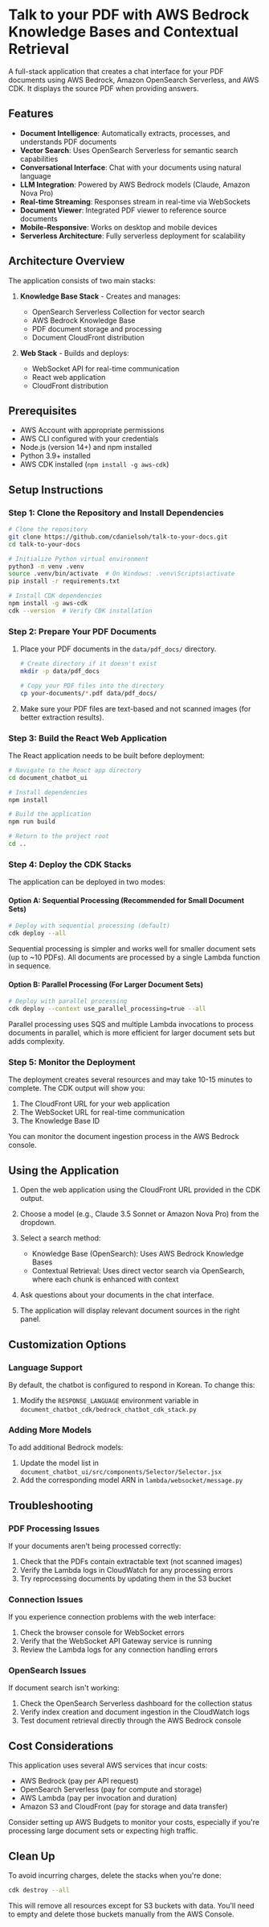 # Talk to your PDF with AWS Bedrock Knowledge Bases and Contextual Retrieval

A full-stack application that creates a chat interface for your PDF documents using AWS Bedrock, Amazon OpenSearch Serverless, and AWS CDK.
It displays the source PDF when providing answers.

## Features

- **Document Intelligence**: Automatically extracts, processes, and understands PDF documents
- **Vector Search**: Uses OpenSearch Serverless for semantic search capabilities
- **Conversational Interface**: Chat with your documents using natural language
- **LLM Integration**: Powered by AWS Bedrock models (Claude, Amazon Nova Pro)
- **Real-time Streaming**: Responses stream in real-time via WebSockets
- **Document Viewer**: Integrated PDF viewer to reference source documents
- **Mobile-Responsive**: Works on desktop and mobile devices
- **Serverless Architecture**: Fully serverless deployment for scalability

## Architecture Overview

The application consists of two main stacks:

1. **Knowledge Base Stack** - Creates and manages:
   - OpenSearch Serverless Collection for vector search
   - AWS Bedrock Knowledge Base
   - PDF document storage and processing
   - Document CloudFront distribution

2. **Web Stack** - Builds and deploys:
   - WebSocket API for real-time communication
   - React web application
   - CloudFront distribution

## Prerequisites

- AWS Account with appropriate permissions
- AWS CLI configured with your credentials
- Node.js (version 14+) and npm installed
- Python 3.9+ installed
- AWS CDK installed (`npm install -g aws-cdk`)

## Setup Instructions

### Step 1: Clone the Repository and Install Dependencies

```bash
# Clone the repository
git clone https://github.com/cdanielsoh/talk-to-your-docs.git
cd talk-to-your-docs

# Initialize Python virtual environment
python3 -m venv .venv
source .venv/bin/activate  # On Windows: .venv\Scripts\activate
pip install -r requirements.txt

# Install CDK dependencies
npm install -g aws-cdk
cdk --version  # Verify CDK installation
```

### Step 2: Prepare Your PDF Documents

1. Place your PDF documents in the `data/pdf_docs/` directory.
   ```bash
   # Create directory if it doesn't exist
   mkdir -p data/pdf_docs
   
   # Copy your PDF files into the directory
   cp your-documents/*.pdf data/pdf_docs/
   ```

2. Make sure your PDF files are text-based and not scanned images (for better extraction results).

### Step 3: Build the React Web Application

The React application needs to be built before deployment:

```bash
# Navigate to the React app directory
cd document_chatbot_ui

# Install dependencies
npm install

# Build the application
npm run build

# Return to the project root
cd ..
```

### Step 4: Deploy the CDK Stacks

The application can be deployed in two modes:

#### Option A: Sequential Processing (Recommended for Small Document Sets)

```bash
# Deploy with sequential processing (default)
cdk deploy --all
```

Sequential processing is simpler and works well for smaller document sets (up to ~10 PDFs). All documents are processed by a single Lambda function in sequence.

#### Option B: Parallel Processing (For Larger Document Sets)

```bash
# Deploy with parallel processing
cdk deploy --context use_parallel_processing=true --all
```

Parallel processing uses SQS and multiple Lambda invocations to process documents in parallel, which is more efficient for larger document sets but adds complexity.

### Step 5: Monitor the Deployment

The deployment creates several resources and may take 10-15 minutes to complete. The CDK output will show you:

1. The CloudFront URL for your web application
2. The WebSocket URL for real-time communication
3. The Knowledge Base ID

You can monitor the document ingestion process in the AWS Bedrock console.

## Using the Application

1. Open the web application using the CloudFront URL provided in the CDK output.
2. Choose a model (e.g., Claude 3.5 Sonnet or Amazon Nova Pro) from the dropdown.
3. Select a search method:
   - Knowledge Base (OpenSearch): Uses AWS Bedrock Knowledge Bases
   - Contextual Retrieval: Uses direct vector search via OpenSearch, where each chunk is enhanced with context

4. Ask questions about your documents in the chat interface.
5. The application will display relevant document sources in the right panel.

## Customization Options

### Language Support

By default, the chatbot is configured to respond in Korean. To change this:

1. Modify the `RESPONSE_LANGUAGE` environment variable in `document_chatbot_cdk/bedrock_chatbot_cdk_stack.py`

### Adding More Models

To add additional Bedrock models:

1. Update the model list in `document_chatbot_ui/src/components/Selector/Selector.jsx`
2. Add the corresponding model ARN in `lambda/websocket/message.py`

## Troubleshooting

### PDF Processing Issues

If your documents aren't being processed correctly:

1. Check that the PDFs contain extractable text (not scanned images)
2. Verify the Lambda logs in CloudWatch for any processing errors
3. Try reprocessing documents by updating them in the S3 bucket

### Connection Issues

If you experience connection problems with the web interface:

1. Check the browser console for WebSocket errors
2. Verify that the WebSocket API Gateway service is running
3. Review the Lambda logs for any connection handling errors

### OpenSearch Issues

If document search isn't working:

1. Check the OpenSearch Serverless dashboard for the collection status
2. Verify index creation and document ingestion in the CloudWatch logs
3. Test document retrieval directly through the AWS Bedrock console

## Cost Considerations

This application uses several AWS services that incur costs:

- AWS Bedrock (pay per API request)
- OpenSearch Serverless (pay for compute and storage)
- AWS Lambda (pay per invocation and duration)
- Amazon S3 and CloudFront (pay for storage and data transfer)

Consider setting up AWS Budgets to monitor your costs, especially if you're processing large document sets or expecting high traffic.

## Clean Up

To avoid incurring charges, delete the stacks when you're done:

```bash
cdk destroy --all
```

This will remove all resources except for S3 buckets with data. You'll need to empty and delete those buckets manually from the AWS Console.
